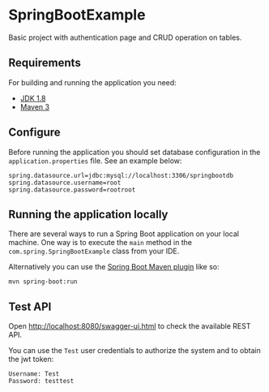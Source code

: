 # SpringBootExample

Basic project with authentication page and CRUD operation on tables.

## Requirements

For building and running the application you need:

- [JDK 1.8](http://www.oracle.com/technetwork/java/javase/downloads/jdk8-downloads-2133151.html)
- [Maven 3](https://maven.apache.org)

## Configure

Before running the application you should set database configuration in the `application.properties` file. See an example below:

```$xslt
spring.datasource.url=jdbc:mysql://localhost:3306/springbootdb
spring.datasource.username=root
spring.datasource.password=rootroot
```

## Running the application locally

There are several ways to run a Spring Boot application on your local machine. One way is to execute the `main` method in the `com.spring.SpringBootExample` class from your IDE.

Alternatively you can use the [Spring Boot Maven plugin](https://docs.spring.io/spring-boot/docs/current/reference/html/build-tool-plugins-maven-plugin.html) like so:

```shell
mvn spring-boot:run
```

## Test API

Open [http://localhost:8080/swagger-ui.html](http://localhost:8080/swagger-ui.html) to check the available REST API.

You can use the `Test` user credentials to authorize the system and to obtain the jwt token:
```aidl
Username: Test
Password: testtest
``` 